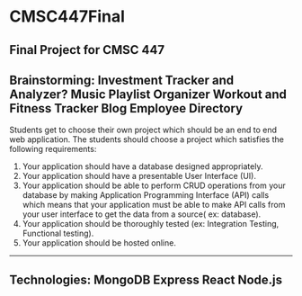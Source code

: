 # CMSC447Final
Final Project for CMSC 447
-----------------------------------------------------------------------------------------------
Brainstorming:
Investment Tracker and Analyzer?
Music Playlist Organizer
Workout and Fitness Tracker
Blog
Employee Directory
-----------------------------------------------------------------------------------------------
Students get to choose their own project
which should be an end to end web application. The students should choose a
project which satisfies the following requirements:

1. Your application should have a database designed appropriately.
2. Your application should have a presentable User Interface (UI).
3. Your application should be able to perform CRUD operations from
your database by making Application Programming Interface (API)
calls which means that your application must be able to make API
calls from your user interface to get the data from a source( ex:
database).
4. Your application should be thoroughly tested (ex: Integration
Testing, Functional testing).
5. Your application should be hosted online.

-----------------------------------------------------------------------------------------------
Technologies:
MongoDB
Express
React
Node.js
-----------------------------------------------------------------------------------------------

